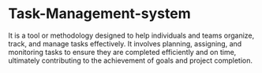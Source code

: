# Task-Management-system
It is a tool or methodology designed to help individuals and teams organize, track, and manage tasks effectively. It involves planning, assigning, and monitoring tasks to ensure they are completed efficiently and on time, ultimately contributing to the achievement of goals and project completion. 
